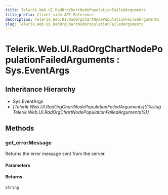 ```yaml
---
title: Telerik.Web.UI.RadOrgChartNodePopulationFailedArguments
title_prefix: Client-side API Reference
description: Telerik.Web.UI.RadOrgChartNodePopulationFailedArguments
slug: Telerik.Web.UI.RadOrgChartNodePopulationFailedArguments
---
```


# Telerik.Web.UI.RadOrgChartNodePopulationFailedArguments : Sys.EventArgs 

## Inheritance Hierarchy

* Sys.EventArgs
* *[Telerik.Web.UI.RadOrgChartNodePopulationFailedArguments]({%slug Telerik.Web.UI.RadOrgChartNodePopulationFailedArguments%})*


## Methods

### get_errorMessage

Returns the error message sent from the server. 

#### Parameters

#### Returns

`String`

